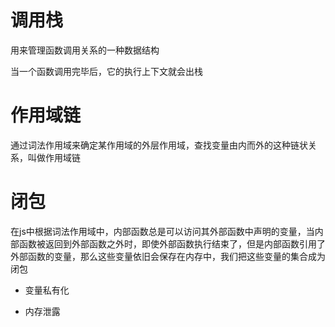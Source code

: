# 调用栈
用来管理函数调用关系的一种数据结构

当一个函数调用完毕后，它的执行上下文就会出栈

# 作用域链

通过词法作用域来确定某作用域的外层作用域，查找变量由内而外的这种链状关系，叫做作用域链

# 闭包

在js中根据词法作用域中，内部函数总是可以访问其外部函数中声明的变量，当内部函数被返回到外部函数之外时，即使外部函数执行结束了，但是内部函数引用了外部函数的变量，那么这些变量依旧会保存在内存中，我们把这些变量的集合成为闭包

- 变量私有化

- 内存泄露